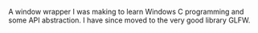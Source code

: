 A window wrapper I was making to learn Windows C programming and some API abstraction. 
I have since moved to the very good library GLFW.
